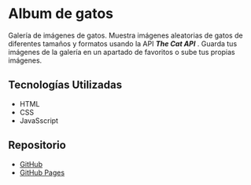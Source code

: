 # Album de gatos

Galería de imágenes de gatos. Muestra imágenes aleatorias de gatos de diferentes tamaños y formatos usando la API ***The Cat API*** . Guarda tus imágenes de la galería en un apartado de favoritos o sube tus propias imágenes.

## Tecnologías Utilizadas

- HTML
- CSS
- JavaSscript

## Repositorio

- [GitHub]() 
- [GitHub Pages]() 
